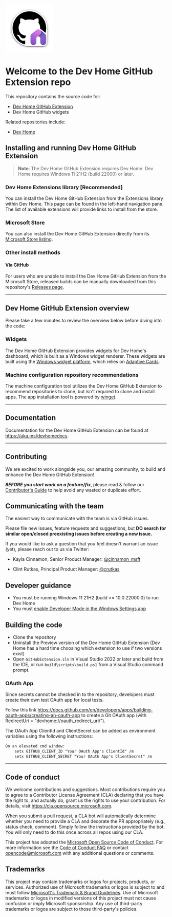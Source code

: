 ![image](https://github.com/microsoft/devhomegithubextension/blob/main/src/GitHubExtensionServer/Assets/StoreDisplay-150.png)

# Welcome to the Dev Home GitHub Extension repo

This repository contains the source code for:

* [Dev Home GitHub Extension](https://aka.ms/devhomegithubextension)
* Dev Home GitHub widgets

Related repositories include:

* [Dev Home](https://github.com/microsoft/devhome)

## Installing and running Dev Home GitHub Extension

> **Note**: The Dev Home GitHub Extension requires Dev Home. Dev Home requires Windows 11 21H2 (build 22000) or later.

### Dev Home Extensions library [Recommended]
You can install the Dev Home GitHub Extension from the Extensions library within Dev Home. This page can be found in the left-hand navigation pane. The list of available extensions will provide links to install from the store.

### Microsoft Store

You can also install the Dev Home GitHub Extension directly from its [Microsoft Store listing](https://aka.ms/devhomegithubextension).

### Other install methods

#### Via GitHub

For users who are unable to install the Dev Home GitHub Extension from the Microsoft Store, released builds can be manually downloaded from this repository's [Releases page](https://github.com/microsoft/devhomegithubextension/releases).

---

## Dev Home GitHub Extension overview

Please take a few minutes to review the overview below before diving into the code:

### Widgets

The Dev Home GitHub Extension provides widgets for Dev Home's dashboard, which is built as a Windows widget renderer. These widgets are built using the [Windows widget platform](https://learn.microsoft.com/windows/apps/design/widgets/), which relies on [Adaptive Cards](https://learn.microsoft.com/windows/apps/design/widgets/widgets-create-a-template).

### Machine configuration repository recommendations

The machine configuration tool utilizes the Dev Home GitHub Extension to recommend repositories to clone, but isn't required to clone and install apps. The app installation tool is powered by [winget](https://learn.microsoft.com/windows/package-manager/winget).

---

## Documentation

Documentation for the Dev Home GitHub Extension can be found at https://aka.ms/devhomedocs.

---

## Contributing

We are excited to work alongside you, our amazing community, to build and enhance the Dev Home GitHub Extension!

***BEFORE you start work on a feature/fix***, please read & follow our [Contributor's Guide](https://github.com/microsoft/devhomegithubextension/blob/main/CONTRIBUTING.md) to help avoid any wasted or duplicate effort.

## Communicating with the team

The easiest way to communicate with the team is via GitHub issues.

Please file new issues, feature requests and suggestions, but **DO search for similar open/closed preexisting issues before creating a new issue.**

If you would like to ask a question that you feel doesn't warrant an issue (yet), please reach out to us via Twitter:

* Kayla Cinnamon, Senior Product Manager: [@cinnamon_msft](https://twitter.com/cinnamon_msft)

* Clint Rutkas, Principal Product Manager: [@crutkas](https://twitter.com/clintrutkas)


## Developer guidance

* You must be running Windows 11 21H2 (build >= 10.0.22000.0) to run Dev Home
* You must [enable Developer Mode in the Windows Settings app](https://docs.microsoft.com/en-us/windows/uwp/get-started/enable-your-device-for-development)

## Building the code

* Clone the repository
* Uninstall the Preview version of the Dev Home GitHub Extension (Dev Home has a hard time choosing which extension to use if two versions exist)
* Open `GitHubExtension.sln` in Visual Studio 2022 or later and build from the IDE, or run `build\scripts\build.ps1` from a Visual Studio command prompt.

### OAuth App
Since secrets cannot be checked in to the repository, developers must create their own test OAuth app for local tests.

Follow this link https://docs.github.com/en/developers/apps/building-oauth-apps/creating-an-oauth-app to create a Git OAuth app (with RedirectUri = "devhome://oauth_redirect_uri/").

The OAuth App ClientId and ClientSecret can be added as environment variables using the following instructions:

    On an elevated cmd window:
        setx GITHUB_CLIENT_ID "Your OAuth App's ClientId" /m
        setx GITHUB_CLIENT_SECRET "Your OAuth App's ClientSecret" /m

---

## Code of conduct

We welcome contributions and suggestions. Most contributions require you to agree to a Contributor License Agreement (CLA) declaring that you have the right to, and actually do, grant us the rights to use your contribution. For details, visit https://cla.opensource.microsoft.com.

When you submit a pull request, a CLA bot will automatically determine whether you need to provide a CLA and decorate the PR appropriately (e.g., status check, comment). Simply follow the instructions provided by the bot. You will only need to do this once across all repos using our CLA.

This project has adopted the [Microsoft Open Source Code of Conduct](https://opensource.microsoft.com/codeofconduct/). For more information see the [Code of Conduct FAQ](https://opensource.microsoft.com/codeofconduct/faq/) or contact [opencode@microsoft.com](mailto:opencode@microsoft.com) with any additional questions or comments.

## Trademarks

This project may contain trademarks or logos for projects, products, or services. Authorized use of Microsoft trademarks or logos is subject to and must follow [Microsoft's Trademark & Brand Guidelines](https://www.microsoft.com/en-us/legal/intellectualproperty/trademarks/usage/general). Use of Microsoft trademarks or logos in modified versions of this project must not cause confusion or imply Microsoft sponsorship. Any use of third-party trademarks or logos are subject to those third-party's policies.

